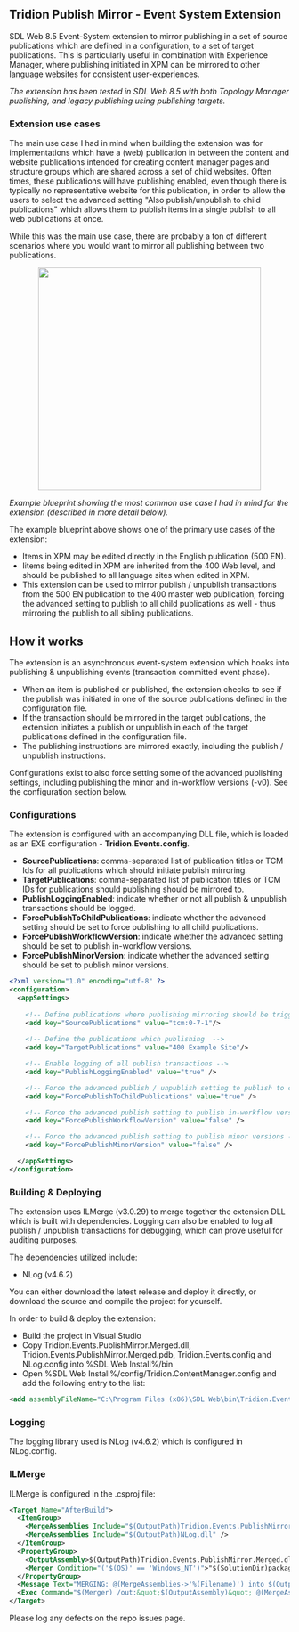 ## Tridion Publish Mirror - Event System Extension

SDL Web 8.5 Event-System extension to mirror publishing in a set of source publications which are defined in a configuration, to a set of target publications. This is particularly useful in combination with Experience Manager, where publishing initiated in XPM can be mirrored to other language websites for consistent user-experiences. 

_The extension has been tested in SDL Web 8.5 with both Topology Manager publishing, and legacy publishing using publishing targets._

### Extension use cases
The main use case I had in mind when building the extension was for implementations which have a (web) publication in between the content and website publications intended for creating content manager pages and structure groups which are shared across a set of child websites. Often times, these publications will have publishing enabled, even though there is typically no representative website for this publication, in order to allow the users to select the advanced setting "Also publish/unpublish to child publications" which allows them to publish items in a single publish to all web publications at once.

While this was the main use case, there are probably a ton of different scenarios where you would want to mirror all publishing between two publications.

<p align="center">
<img src="https://user-images.githubusercontent.com/3137946/56857740-be2e6800-6960-11e9-9622-6419ee31d43c.png" width="400" />
</p>

_Example blueprint showing the most common use case I had in mind for the extension (described in more detail below)._

The example blueprint above shows one of the primary use cases of the extension:
* Items in XPM may be edited directly in the English publication (500 EN).
* Iitems being edited in XPM are inherited from the 400 Web level, and should be published to all language sites when edited in XPM.
* This extension can be used to mirror publish / unpublish transactions from the 500 EN publication to the 400 master web publication, forcing the advanced setting to publish to all child publications as well - thus mirroring the publish to all sibling publications. 

## How it works
The extension is an asynchronous event-system extension which hooks into publishing & unpublishing events (transaction committed event phase). 
* When an item is published or published, the extension checks to see if the publish  was initiated in one of the source publications defined in the configuration file.
* If the transaction should be mirrored in the target publications, the extension initiates a publish or unpublish in each of the target publications defined in the configuration file.
* The publishing instructions are mirrored exactly, including the publish / unpublish instructions.

Configurations exist to also force setting some of the advanced publishing settings, including publishing the minor and in-workflow versions (-v0). See the configuration section below.

### Configurations
The extension is configured with an accompanying DLL file, which is loaded as an EXE configuration - **Tridion.Events.config**.

- **SourcePublications**: comma-separated list of publication titles or TCM Ids for all publications which should initiate publish mirroring.
- **TargetPublications**: comma-separated list of publication titles or TCM IDs for publications should publishing should be mirrored to.
- **PublishLoggingEnabled**: indicate whether or not all publish & unpublish transactions should be logged.
- **ForcePublishToChildPublications**: indicate whether the advanced setting should be set to force publishing to all child publications.
- **ForcePublishWorkflowVersion**: indicate whether the advanced setting should be set to publish in-workflow versions.
- **ForcePublishMinorVersion**: indicate whether the advanced setting should be set to publish minor versions.


```xml
<?xml version="1.0" encoding="utf-8" ?>
<configuration>
  <appSettings>
  
    <!-- Define publications where publishing mirroring should be triggered -->
    <add key="SourcePublications" value="tcm:0-7-1"/>
    
    <!-- Define the publications which publishing  -->
    <add key="TargetPublications" value="400 Example Site"/>

    <!-- Enable logging of all publish transactions -->
    <add key="PublishLoggingEnabled" value="true" />

    <!-- Force the advanced publish / unpublish setting to publish to child publications -->
    <add key="ForcePublishToChildPublications" value="true" />

    <!-- Force the advanced publish setting to publish in-workflow versions -->
    <add key="ForcePublishWorkflowVersion" value="false" />

    <!-- Force the advanced publish setting to publish minor versions -->
    <add key="ForcePublishMinorVersion" value="false" />

  </appSettings>
</configuration>
```

### Building & Deploying
The extension uses ILMerge (v3.0.29) to merge together the extension DLL which is built with dependencies. Logging can also be enabled to log all publish / unpublish transactions for debugging, which can prove useful for auditing purposes.

The dependencies utilized include:
* NLog (v4.6.2)

You can either download the latest release and deploy it directly, or download the source and compile the project for yourself.

In order to build & deploy the extension:
* Build the project in Visual Studio
* Copy Tridion.Events.PublishMirror.Merged.dll, Tridion.Events.PublishMirror.Merged.pdb, Tridion.Events.config and NLog.config into %SDL Web Install%/bin
* Open %SDL Web Install%/config/Tridion.ContentManager.config and add the following entry to the <extensions> list:

```xml
<add assemblyFileName="C:\Program Files (x86)\SDL Web\bin\Tridion.Events.PublishMirror.Merged.dll" />
```

### Logging
The logging library used is NLog (v4.6.2) which is configured in NLog.config. 


### ILMerge
ILMerge is configured in the .csproj file:

```xml
<Target Name="AfterBuild">
  <ItemGroup>
    <MergeAssemblies Include="$(OutputPath)Tridion.Events.PublishMirror.dll" />
    <MergeAssemblies Include="$(OutputPath)NLog.dll" />
  </ItemGroup>
  <PropertyGroup>
    <OutputAssembly>$(OutputPath)Tridion.Events.PublishMirror.Merged.dll</OutputAssembly>
    <Merger Condition="('$(OS)' == 'Windows_NT')">"$(SolutionDir)packages\ILMerge.3.0.29\tools\net452\ILMerge.exe"</Merger>
  </PropertyGroup>
  <Message Text="MERGING: @(MergeAssemblies->'%(Filename)') into $(OutputAssembly)" Importance="High" />
  <Exec Command="$(Merger) /out:&quot;$(OutputAssembly)&quot; @(MergeAssemblies->'&quot;%(FullPath)&quot;', ' ')" />
</Target>
```

Please log any defects on the repo issues page.
